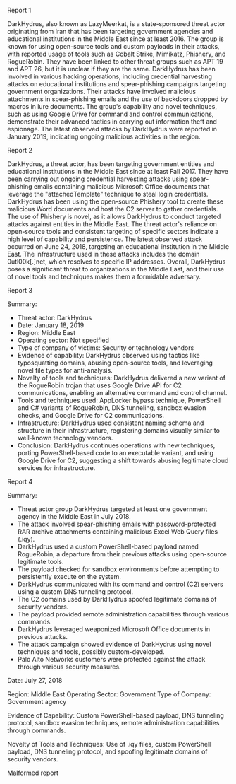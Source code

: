 
Report 1

DarkHydrus, also known as LazyMeerkat, is a state-sponsored threat actor originating from Iran that has been targeting government agencies and educational institutions in the Middle East since at least 2016. The group is known for using open-source tools and custom payloads in their attacks, with reported usage of tools such as Cobalt Strike, Mimikatz, Phishery, and RogueRobin. They have been linked to other threat groups such as APT 19 and APT 26, but it is unclear if they are the same. DarkHydrus has been involved in various hacking operations, including credential harvesting attacks on educational institutions and spear-phishing campaigns targeting government organizations. Their attacks have involved malicious attachments in spear-phishing emails and the use of backdoors dropped by macros in lure documents. The group's capability and novel techniques, such as using Google Drive for command and control communications, demonstrate their advanced tactics in carrying out information theft and espionage. The latest observed attacks by DarkHydrus were reported in January 2019, indicating ongoing malicious activities in the region.





Report 2

DarkHydrus, a threat actor, has been targeting government entities and educational institutions in the Middle East since at least Fall 2017. They have been carrying out ongoing credential harvesting attacks using spear-phishing emails containing malicious Microsoft Office documents that leverage the "attachedTemplate" technique to steal login credentials. DarkHydrus has been using the open-source Phishery tool to create these malicious Word documents and host the C2 server to gather credentials. The use of Phishery is novel, as it allows DarkHydrus to conduct targeted attacks against entities in the Middle East. The threat actor's reliance on open-source tools and consistent targeting of specific sectors indicate a high level of capability and persistence. The latest observed attack occurred on June 24, 2018, targeting an educational institution in the Middle East. The infrastructure used in these attacks includes the domain 0utl00k[.]net, which resolves to specific IP addresses. Overall, DarkHydrus poses a significant threat to organizations in the Middle East, and their use of novel tools and techniques makes them a formidable adversary.





Report 3

Summary:
- Threat actor: DarkHydrus
- Date: January 18, 2019
- Region: Middle East
- Operating sector: Not specified
- Type of company of victims: Security or technology vendors
- Evidence of capability: DarkHydrus observed using tactics like typosquatting domains, abusing open-source tools, and leveraging novel file types for anti-analysis.
- Novelty of tools and techniques: DarkHydrus delivered a new variant of the RogueRobin trojan that uses Google Drive API for C2 communications, enabling an alternative command and control channel.
- Tools and techniques used: AppLocker bypass technique, PowerShell and C# variants of RogueRobin, DNS tunneling, sandbox evasion checks, and Google Drive for C2 communications.
- Infrastructure: DarkHydrus used consistent naming schema and structure in their infrastructure, registering domains visually similar to well-known technology vendors.
- Conclusion: DarkHydrus continues operations with new techniques, porting PowerShell-based code to an executable variant, and using Google Drive for C2, suggesting a shift towards abusing legitimate cloud services for infrastructure.





Report 4

Summary:
- Threat actor group DarkHydrus targeted at least one government agency in the Middle East in July 2018.
- The attack involved spear-phishing emails with password-protected RAR archive attachments containing malicious Excel Web Query files (.iqy).
- DarkHydrus used a custom PowerShell-based payload named RogueRobin, a departure from their previous attacks using open-source legitimate tools.
- The payload checked for sandbox environments before attempting to persistently execute on the system.
- DarkHydrus communicated with its command and control (C2) servers using a custom DNS tunneling protocol.
- The C2 domains used by DarkHydrus spoofed legitimate domains of security vendors.
- The payload provided remote administration capabilities through various commands.
- DarkHydrus leveraged weaponized Microsoft Office documents in previous attacks.
- The attack campaign showed evidence of DarkHydrus using novel techniques and tools, possibly custom-developed.
- Palo Alto Networks customers were protected against the attack through various security measures.

Date: July 27, 2018

Region: Middle East
Operating Sector: Government
Type of Company: Government agency

Evidence of Capability: Custom PowerShell-based payload, DNS tunneling protocol, sandbox evasion techniques, remote administration capabilities through commands.

Novelty of Tools and Techniques: Use of .iqy files, custom PowerShell payload, DNS tunneling protocol, and spoofing legitimate domains of security vendors.

Malformed report


